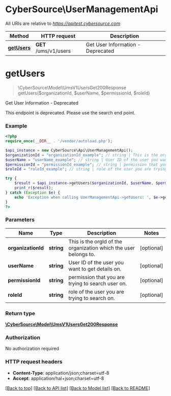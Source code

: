 # CyberSource\UserManagementApi

All URIs are relative to *https://apitest.cybersource.com*

Method | HTTP request | Description
------------- | ------------- | -------------
[**getUsers**](UserManagementApi.md#getUsers) | **GET** /ums/v1/users | Get User Information - Deprecated


# **getUsers**
> \CyberSource\Model\UmsV1UsersGet200Response getUsers($organizationId, $userName, $permissionId, $roleId)

Get User Information - Deprecated

This endpoint is deprecated. Please use the search end point.

### Example
```php
<?php
require_once(__DIR__ . '/vendor/autoload.php');

$api_instance = new CyberSource\Api\UserManagementApi();
$organizationId = "organizationId_example"; // string | This is the orgId of the organization which the user belongs to.
$userName = "userName_example"; // string | User ID of the user you want to get details on.
$permissionId = "permissionId_example"; // string | permission that you are trying to search user on.
$roleId = "roleId_example"; // string | role of the user you are trying to search on.

try {
    $result = $api_instance->getUsers($organizationId, $userName, $permissionId, $roleId);
    print_r($result);
} catch (Exception $e) {
    echo 'Exception when calling UserManagementApi->getUsers: ', $e->getMessage(), PHP_EOL;
}
?>
```

### Parameters

Name | Type | Description  | Notes
------------- | ------------- | ------------- | -------------
 **organizationId** | **string**| This is the orgId of the organization which the user belongs to. | [optional]
 **userName** | **string**| User ID of the user you want to get details on. | [optional]
 **permissionId** | **string**| permission that you are trying to search user on. | [optional]
 **roleId** | **string**| role of the user you are trying to search on. | [optional]

### Return type

[**\CyberSource\Model\UmsV1UsersGet200Response**](../Model/UmsV1UsersGet200Response.md)

### Authorization

No authorization required

### HTTP request headers

 - **Content-Type**: application/json;charset=utf-8
 - **Accept**: application/hal+json;charset=utf-8

[[Back to top]](#) [[Back to API list]](../../README.md#documentation-for-api-endpoints) [[Back to Model list]](../../README.md#documentation-for-models) [[Back to README]](../../README.md)

